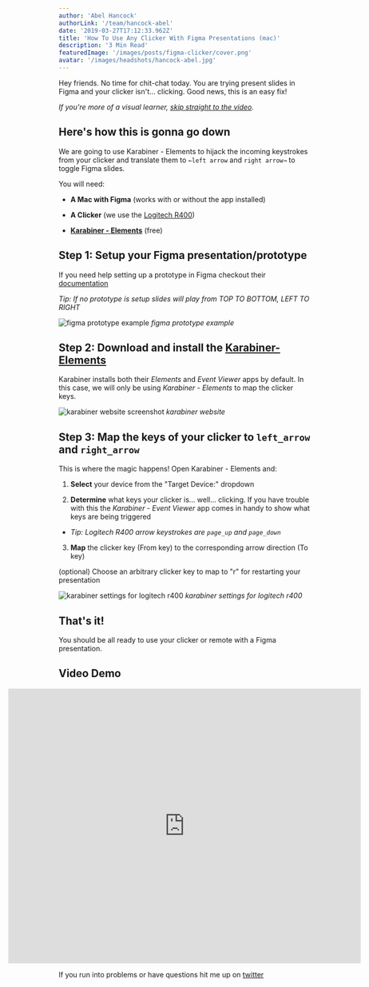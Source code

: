 ```yaml
---
author: 'Abel Hancock'
authorLink: '/team/hancock-abel'
date: '2019-03-27T17:12:33.962Z'
title: 'How To Use Any Clicker With Figma Presentations (mac)'
description: '3 Min Read'
featuredImage: '/images/posts/figma-clicker/cover.png'
avatar: '/images/headshots/hancock-abel.jpg'
---
```


Hey friends. No time for chit-chat today. You are trying present slides in Figma and your clicker isn't... clicking. Good news, this is an easy fix!

_If you're more of a visual learner, [skip straight to the video](#video-demo)._

## Here's how this is gonna go down

We are going to use Karabiner - Elements to hijack the incoming keystrokes from your clicker and translate them to `←left arrow` and `right arrow→` to toggle Figma slides.

You will need:

-   **A Mac with Figma** (works with or without the app installed)

-   **A Clicker** (we use the [Logitech R400](https://www.amazon.com/dp/B002GHBUTK/ref=cm_sw_r_tw_dp_U_x_avbNCb1GHC3EJ))

-   [**Karabiner - Elements**](https://pqrs.org/osx/karabiner/) (free)

## Step 1: Setup your Figma presentation/prototype

If you need help setting up a prototype in Figma checkout their [documentation](https://help.figma.com/category/87-prototyping)

_Tip: If no prototype is setup slides will play from TOP TO BOTTOM, LEFT TO RIGHT_

![figma prototype example](/images/posts/figma-clicker/figma-presentation-prototype.png)
_figma prototype example_

## Step 2: Download and install the [Karabiner-Elements](https://pqrs.org/osx/karabiner/)

Karabiner installs both their _Elements_ and _Event Viewer_ apps by default. In this case, we will only be using _Karabiner - Elements_ to map the clicker keys.

![karabiner website screenshot](/images/posts/figma-clicker/download-karabiner-app.png)
_karabiner website_

## Step 3: Map the keys of your clicker to `left_arrow` and `right_arrow`

This is where the magic happens! Open Karabiner - Elements and:

1. **Select** your device from the "Target Device:" dropdown

2. **Determine** what keys your clicker is... well... clicking. If you have trouble with this the _Karabiner - Event Viewer_ app comes in handy to show what keys are being triggered

-   _Tip: Logitech R400 arrow keystrokes are `page_up` and `page_down`_

3. **Map** the clicker key (From key) to the corresponding arrow direction (To key)

(optional) Choose an arbitrary clicker key to map to "r" for restarting your presentation

![karabiner settings for logitech r400](/images/posts/figma-clicker/karabiner-settings.png)
_karabiner settings for logitech r400_

## That's it!

You should be all ready to use your clicker or remote with a Figma presentation.

## <a id="video-demo"></a>Video Demo

<div style="width:140%;height:550px;margin-left:-20%;position:relative;"><iframe width="100%" height="100%" src="https://www.youtube.com/embed/ZxW90GjLr7w" frameborder="0" allow="accelerometer; autoplay; encrypted-media; gyroscope; picture-in-picture" allowfullscreen></iframe></div>

If you run into problems or have questions hit me up on [twitter](https://twitter.com/abelfhancock)
